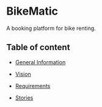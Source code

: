 # BikeMatic

A booking platform for bike renting. 

## Table of content
- [General Information](docs/info.md)

- [Vision](docs/vision.md)

- [Requirements](docs/requirements.md)

- [Stories](docs/stories.md)




